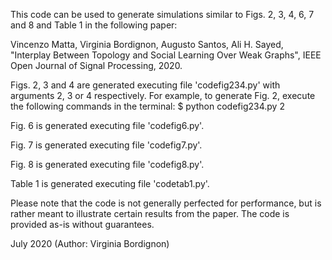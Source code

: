 This code can be used to generate simulations similar to Figs. 2, 3, 4, 6, 7 and 8 and Table 1 in the following paper:

Vincenzo Matta, Virginia Bordignon, Augusto Santos, Ali H. Sayed, "Interplay Between Topology and Social Learning Over Weak Graphs", IEEE Open Journal of Signal Processing, 2020.

Figs. 2, 3 and 4 are generated executing file 'codefig234.py' with arguments 2, 3 or 4 respectively. For example, to generate Fig. 2, execute the following commands in the terminal:
$ python codefig234.py 2

Fig. 6 is generated executing file 'codefig6.py'.

Fig. 7 is generated executing file 'codefig7.py'.

Fig. 8 is generated executing file 'codefig8.py'.

Table 1 is generated executing file 'codetab1.py'.

Please note that the code is not generally perfected for performance, but is rather meant to illustrate certain results from the paper. The code is provided as-is without guarantees.

July 2020 (Author: Virginia Bordignon)
